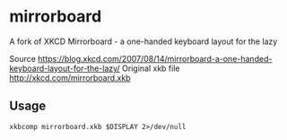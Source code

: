 # mirrorboard
A fork of XKCD Mirrorboard - a one-handed keyboard layout for the lazy

Source https://blog.xkcd.com/2007/08/14/mirrorboard-a-one-handed-keyboard-layout-for-the-lazy/
Original xkb file http://xkcd.com/mirrorboard.xkb

## Usage 
`xkbcomp mirrorboard.xkb $DISPLAY 2>/dev/null`
